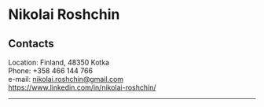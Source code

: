 # Nikolai Roshchin 

## Contacts

Location: Finland, 48350 Kotka  
Phone: +358 466 144 766  
e-mail: nikolai.roshchin@gmail.com  
https://www.linkedin.com/in/nikolai-roshchin/  
__________________________________________________________________  

